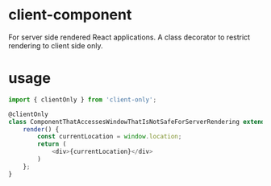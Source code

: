 # client-component
For server side rendered React applications. A class decorator to restrict rendering to client side only.

# usage

```javascript
import { clientOnly } from 'client-only';

@clientOnly
class ComponentThatAccessesWindowThatIsNotSafeForServerRendering extends Component {
    render() {
        const currentLocation = window.location;
        return (
            <div>{currentLocation}</div>
        )
    };
}
```